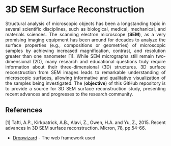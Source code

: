 # 3D SEM Surface Reconstruction

<p align="justify">
Structural analysis of microscopic objects has been a longstanding topic in several scientific disciplines, such as biological, medical, mechanical, and materials sciences. The scanning electron microscope (<strong>SEM</strong>), as a very promising imaging equipment has been around for decades to analyze the surface properties (e.g., compositions or geometries) of microscopic samples by achieving increased magnification, contrast, and resolution greater than one nanometer [1]. While SEM micrographs still remain two-dimensional (2D), many research and educational questions truly require information about their three-dimensional (3D) structures. 3D surface reconstruction from SEM images leads to remarkable understanding of microscopic surfaces, allowing informative and qualitative visualization of the samples being investigated. The (<strong>objective</strong>) of this GitHub repository is to provide a source for 3D SEM surface reconstruction study, presenting recent advances and progresses to the research community. 
</p>


## References

[1] Tafti, A.P., Kirkpatrick, A.B., Alavi, Z., Owen, H.A. and Yu, Z., 2015. Recent advances in 3D SEM surface reconstruction. Micron, 78, pp.54-66.

* [Dropwizard](http://www.dropwizard.io/1.0.2/docs/) - The web framework used
